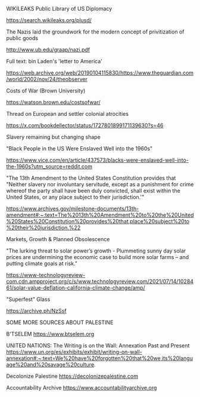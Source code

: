 WIKILEAKS Public Library of US Diplomacy

https://search.wikileaks.org/plusd/

The Nazis laid the groundwork for the modern concept of privitization of public goods

‪http://www.ub.edu/graap/nazi.pdf‬

Full text: bin Laden's 'letter to America'

https://web.archive.org/web/20190104115830/https://www.theguardian.com/world/2002/nov/24/theobserver

Costs of War (Brown University)

https://watson.brown.edu/costsofwar/

Thread on European and settler colonial atrocities

https://x.com/bookdellector/status/1727801899171139630?s=46

Slavery remaining but changing shape

"Black People in the US Were Enslaved Well into the 1960s"

https://www.vice.com/en/article/437573/blacks-were-enslaved-well-into-the-1960s?utm_source=reddit.com

"The 13th Amendment to the United States Constitution provides that "Neither slavery nor involuntary servitude, except as a punishment for crime whereof the party shall have been duly convicted, shall exist within the United States, or any place subject to their jurisdiction.'"

https://www.archives.gov/milestone-documents/13th-amendment#:~:text=The%2013th%20Amendment%20to%20the%20United%20States%20Constitution%20provides%20that,place%20subject%20to%20their%20jurisdiction.%22

Markets, Growth & Planned Obsolescence

"The lurking threat to solar power’s growth - Plummeting sunny day solar prices are undermining the economic case to build more solar farms – and putting climate goals at risk."

https://www-technologyreview-com.cdn.ampproject.org/c/s/www.technologyreview.com/2021/07/14/1028461/solar-value-deflation-california-climate-change/amp/

"Superfest" Glass

https://archive.ph/NzSsf

SOME MORE SOURCES ABOUT PALESTINE

B'TSELEM
https://www.btselem.org

UNITED NATIONS:
The Writing is on the Wall: Annexation Past and Present
https://www.un.org/es/exhibits/exhibit/writing-on-wall-annexation#:~:text=We%20have%20forgotten%20that%20we,its%20language%20and%20savage%20culture.

Decolonize Palestine
https://decolonizepalestine.com

Accountability Archive
https://www.accountabilityarchive.org

